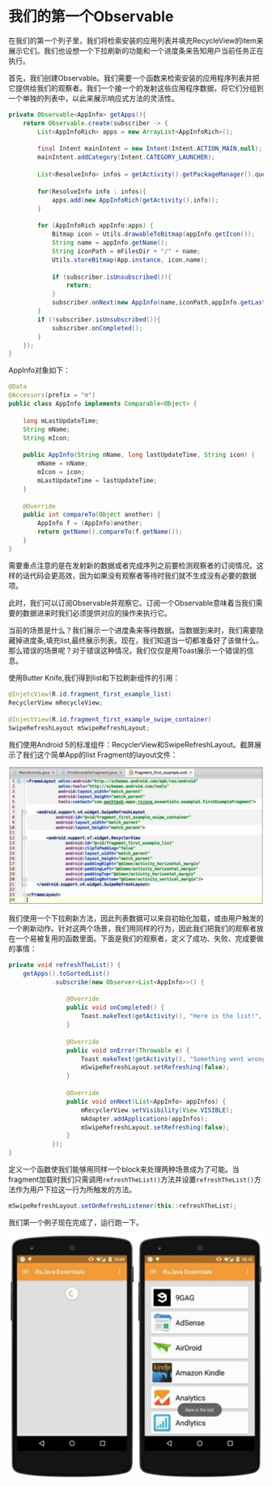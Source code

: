 # 我们的第一个Observable

在我们的第一个列子里，我们将检索安装的应用列表并填充RecycleView的item来展示它们。我们也设想一个下拉刷新的功能和一个进度条来告知用户当前任务正在执行。

首先，我们创建Observable。我们需要一个函数来检索安装的应用程序列表并把它提供给我们的观察者。我们一个接一个的发射这些应用程序数据，将它们分组到一个单独的列表中，以此来展示响应式方法的灵活性。

```java
private Observable<AppInfo> getApps(){
    return Observable.create(subscriber -> {
        List<AppInfoRich> apps = new ArrayList<AppInfoRich>();

        final Intent mainIntent = new Intent(Intent.ACTION_MAIN,null);
        mainIntent.addCategory(Intent.CATEGORY_LAUNCHER);

        List<ResolveInfo> infos = getActivity().getPackageManager().queryIntentActivities(mainIntent, 0);

        for(ResolveInfo info : infos){
            apps.add(new AppInfoRich(getActivity(),info));
        }

        for (AppInfoRich appInfo:apps) {
            Bitmap icon = Utils.drawableToBitmap(appInfo.getIcon());
            String name = appInfo.getName();
            String iconPath = mFilesDir + "/" + name;
            Utils.storeBitmap(App.instance, icon,name);
            
            if (subscriber.isUnsubscribed()){
                return;
            }
            subscriber.onNext(new AppInfo(name,iconPath,appInfo.getLastUpdateTime()));                
        }
        if (!subscriber.isUnsubscribed()){
            subscriber.onCompleted();
        }
    });
}
```
AppInfo对象如下：
```java
@Data
@Accessors(prefix = "m")
public class AppInfo implements Comparable<Object> {

    long mLastUpdateTime;
    String mName;
    String mIcon;

    public AppInfo(String nName, long lastUpdateTime, String icon) {
        mName = nName;
        mIcon = icon;
        mLastUpdateTime = lastUpdateTime;
    }

    @Override
    public int compareTo(Object another) {
        AppInfo f = (AppInfo)another;
        return getName().compareTo(f.getName());
    }
}
```
需要重点注意的是在发射新的数据或者完成序列之前要检测观察者的订阅情况。这样的话代码会更高效，因为如果没有观察者等待时我们就不生成没有必要的数据项。

此时，我们可以订阅Observable并观察它。订阅一个Observable意味着当我们需要的数据进来时我们必须提供对应的操作来执行它。

当前的场景是什么？我们展示一个进度条来等待数据。当数据到来时，我们需要隐藏掉进度条,填充list,最终展示列表。现在，我们知道当一切都准备好了该做什么。那么错误的场景呢？对于错误这种情况，我们仅仅是用Toast展示一个错误的信息。

使用Butter Knife,我们得到list和下拉刷新组件的引用：
```java
@InjetcView(R.id.fragment_first_example_list)
RecyclerView mRecycleView;
    
@InjectView(R.id.fragment_first_example_swipe_container)
SwipeRefreshLayout mSwipeRefreshLayout;
```

我们使用Android 5的标准组件：RecyclerView和SwipeRefreshLayout。截屏展示了我们这个简单App的list Fragment的layout文件：

![](../images/chapter3_4.png)

我们使用一个下拉刷新方法，因此列表数据可以来自初始化加载，或由用户触发的一个刷新动作。针对这两个场景，我们用同样的行为，因此我们把我们的观察者放在一个易被复用的函数里面。下面是我们的观察者，定义了成功、失败、完成要做的事情：

```java
private void refreshTheList() {
    getApps().toSortedList()
            .subscribe(new Observer<List<AppInfo>>() {

                @Override
                public void onCompleted() {
                    Toast.makeText(getActivity(), "Here is the list!", Toast.LENGTH_LONG).show();
                }

                @Override
                public void onError(Throwable e) {
                    Toast.makeText(getActivity(), "Something went wrong!", Toast.LENGTH_SHORT).show();
                    mSwipeRefreshLayout.setRefreshing(false);
                }

                @Override
                public void onNext(List<AppInfo> appInfos) {
                    mRecyclerView.setVisibility(View.VISIBLE);
                    mAdapter.addApplications(appInfos);
                    mSwipeRefreshLayout.setRefreshing(false);
                }
            });
}
```

定义一个函数使我们能够用同样一个block来处理两种场景成为了可能。当fragment加载时我们只需调用`refreshTheList()`方法并设置`refreshTheList()`方法作为用户下拉这一行为所触发的方法。

```java
mSwipeRefreshLayout.setOnRefreshListener(this::refreshTheList);
```

我们第一个例子现在完成了，运行跑一下。

![](../images/chapter3_5.png)





















